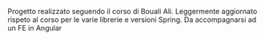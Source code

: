 Progetto realizzato seguendo il corso di Bouali Ali. 
Leggermente aggiornato rispeto al
corso per le varie librerie e versioni Spring. Da accompagnarsi ad un FE in 
Angular